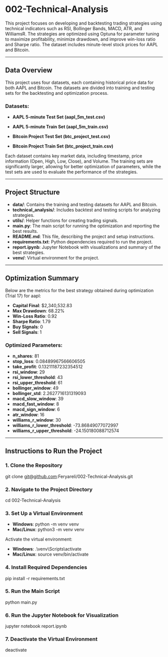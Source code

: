 # 002-Technical-Analysis

This project focuses on developing and backtesting trading strategies using technical indicators such as RSI, Bollinger Bands, MACD, ATR, and WilliamsR. The strategies are optimized using Optuna for parameter tuning to maximize profitability, minimize drawdown, and improve win-loss ratio and Sharpe ratio. The dataset includes minute-level stock prices for AAPL and Bitcoin.

---

## Data Overview
 
This project uses four datasets, each containing historical price data for both AAPL and Bitcoin. The datasets are divided into training and testing sets for the backtesting and optimization process.
 
### Datasets:
 
- **AAPL 5-minute Test Set (aapl_5m_test.csv)**
- **AAPL 5-minute Train Set (aapl_5m_train.csv)**
 
- **Bitcoin Project Test Set (btc_project_test.csv)**
- **Bitcoin Project Train Set (btc_project_train.csv)**
 
Each dataset contains key market data, including timestamp, price information (Open, High, Low, Close), and Volume. The training sets are significantly larger, allowing for better optimization of parameters, while the test sets are used to evaluate the performance of the strategies.

---

## Project Structure
 
- **data/**: Contains the training and testing datasets for AAPL and Bitcoin.
- **technical_analysis/**: Includes backtest and testing scripts for analyzing strategies.
- **utils/**: Helper functions for creating trading signals.
- **main.py**: The main script for running the optimization and reporting the best results.
- **README.md**: This file, describing the project and setup instructions.
- **requirements.txt**: Python dependencies required to run the project.
- **report.ipynb**: Jupyter Notebook with visualizations and summary of the best strategies.
- **venv/**: Virtual environment for the project.

---

## Optimization Summary

Below are the metrics for the best strategy obtained during optimization (Trial 17) for aapl:

- **Capital Final**: $2,340,532.83
- **Max Drawdown**: 68.22%
- **Win-Loss Ratio**: 0.92
- **Sharpe Ratio**: 1.79
- **Buy Signals**: 0
- **Sell Signals**: 1

### Optimized Parameters:
- **n_shares**: 81
- **stop_loss**: 0.08489967566606505
- **take_profit**: 0.13211187232354512
- **rsi_window**: 29
- **rsi_lower_threshold**: 43
- **rsi_upper_threshold**: 61
- **bollinger_window**: 49
- **bollinger_std**: 2.2627716131319093
- **macd_slow_window**: 39
- **macd_fast_window**: 8
- **macd_sign_window**: 6
- **atr_window**: 16
- **williams_r_window**: 30
- **williams_r_lower_threshold**: -73.86849077072997
- **williams_r_upper_threshold**: -24.150180088712574

---

## Instructions to Run the Project

### 1. Clone the Repository

git clone git@github.com:Feryareli/002-Technical-Analysis.git

### 2. Navigate to the Project Directory

cd 002-Technical-Analysis

### 3. Set Up a Virtual Environment

- **Windows**: python -m venv venv
- **Mac/Linux**: python3 -m venv venv 

Activate the virtual environment:

- **Windows**: .\venv\Scripts\activate
- **Mac/Linux**: source venv/bin/activate

### 4. Install Required Dependencies

pip install -r requirements.txt

### 5. Run the Main Script

python main.py

### 6. Run the Jupyter Notebook for Visualization

jupyter notebook report.ipynb

### 7. Deactivate the Virtual Environment

deactivate
